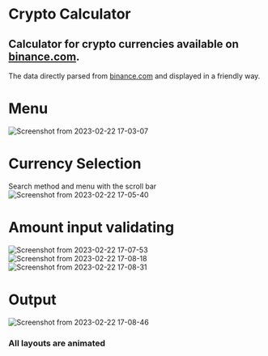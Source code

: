 # Crypto Calculator
## Calculator for crypto currencies available on [binance.com](https://accounts.binance.com).
The data directly parsed from [binance.com](https://accounts.binance.com) and displayed in a friendly way.

# Menu

![Screenshot from 2023-02-22 17-03-07](https://user-images.githubusercontent.com/87967505/220662112-ce7a8766-c429-4325-a850-99961aa31db0.png)

# Currency Selection
Search method and menu with the scroll bar
![Screenshot from 2023-02-22 17-05-40](https://user-images.githubusercontent.com/87967505/220662642-d9993fcd-4a76-410e-9114-bad9dc1f600e.png)
# Amount input validating
![Screenshot from 2023-02-22 17-07-53](https://user-images.githubusercontent.com/87967505/220663650-c0652fb2-4a80-49bc-b70d-e69ef3f3f242.png)
![Screenshot from 2023-02-22 17-08-18](https://user-images.githubusercontent.com/87967505/220663655-67b23594-9add-4d57-ae49-c629385cd1a5.png)
![Screenshot from 2023-02-22 17-08-31](https://user-images.githubusercontent.com/87967505/220663662-f1ca0e59-fd80-49aa-838b-b5c7bbede9bc.png)
# Output
![Screenshot from 2023-02-22 17-08-46](https://user-images.githubusercontent.com/87967505/220663779-d9d564ce-f628-4fa6-9b09-5bb552a99dfc.png)

### All layouts are animated
